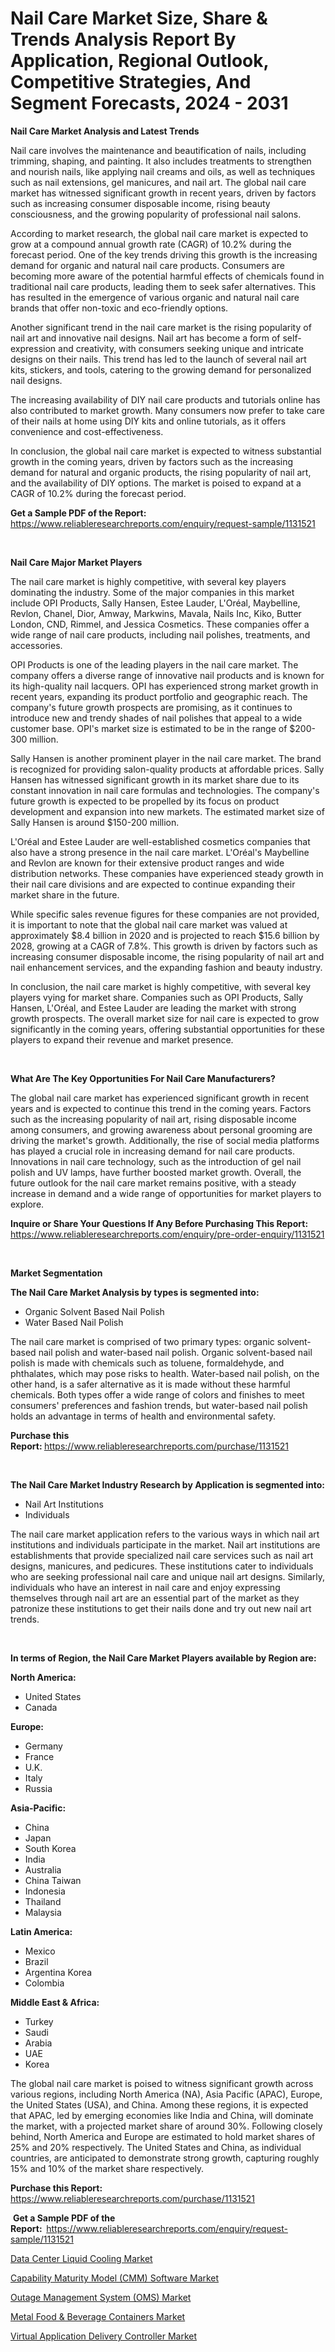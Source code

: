 <p><h1>Nail Care Market Size, Share & Trends Analysis Report By Application, Regional Outlook, Competitive Strategies, And Segment Forecasts, 2024 - 2031</h1></p><p><strong>Nail Care Market Analysis and Latest Trends</strong></p>
<p><p>Nail care involves the maintenance and beautification of nails, including trimming, shaping, and painting. It also includes treatments to strengthen and nourish nails, like applying nail creams and oils, as well as techniques such as nail extensions, gel manicures, and nail art. The global nail care market has witnessed significant growth in recent years, driven by factors such as increasing consumer disposable income, rising beauty consciousness, and the growing popularity of professional nail salons.</p><p>According to market research, the global nail care market is expected to grow at a compound annual growth rate (CAGR) of 10.2% during the forecast period. One of the key trends driving this growth is the increasing demand for organic and natural nail care products. Consumers are becoming more aware of the potential harmful effects of chemicals found in traditional nail care products, leading them to seek safer alternatives. This has resulted in the emergence of various organic and natural nail care brands that offer non-toxic and eco-friendly options.</p><p>Another significant trend in the nail care market is the rising popularity of nail art and innovative nail designs. Nail art has become a form of self-expression and creativity, with consumers seeking unique and intricate designs on their nails. This trend has led to the launch of several nail art kits, stickers, and tools, catering to the growing demand for personalized nail designs.</p><p>The increasing availability of DIY nail care products and tutorials online has also contributed to market growth. Many consumers now prefer to take care of their nails at home using DIY kits and online tutorials, as it offers convenience and cost-effectiveness.</p><p>In conclusion, the global nail care market is expected to witness substantial growth in the coming years, driven by factors such as the increasing demand for natural and organic products, the rising popularity of nail art, and the availability of DIY options. The market is poised to expand at a CAGR of 10.2% during the forecast period.</p></p>
<p><strong>Get a Sample PDF of the Report:&nbsp;</strong> <a href="https://www.reliableresearchreports.com/enquiry/request-sample/1131521">https://www.reliableresearchreports.com/enquiry/request-sample/1131521</a></p>
<p>&nbsp;</p>
<p><strong>Nail Care Major Market Players</strong></p>
<p><p>The nail care market is highly competitive, with several key players dominating the industry. Some of the major companies in this market include OPI Products, Sally Hansen, Estee Lauder, L'Oréal, Maybelline, Revlon, Chanel, Dior, Amway, Markwins, Mavala, Nails Inc, Kiko, Butter London, CND, Rimmel, and Jessica Cosmetics. These companies offer a wide range of nail care products, including nail polishes, treatments, and accessories.</p><p>OPI Products is one of the leading players in the nail care market. The company offers a diverse range of innovative nail products and is known for its high-quality nail lacquers. OPI has experienced strong market growth in recent years, expanding its product portfolio and geographic reach. The company's future growth prospects are promising, as it continues to introduce new and trendy shades of nail polishes that appeal to a wide customer base. OPI's market size is estimated to be in the range of $200-300 million.</p><p>Sally Hansen is another prominent player in the nail care market. The brand is recognized for providing salon-quality products at affordable prices. Sally Hansen has witnessed significant growth in its market share due to its constant innovation in nail care formulas and technologies. The company's future growth is expected to be propelled by its focus on product development and expansion into new markets. The estimated market size of Sally Hansen is around $150-200 million.</p><p>L'Oréal and Estee Lauder are well-established cosmetics companies that also have a strong presence in the nail care market. L'Oréal's Maybelline and Revlon are known for their extensive product ranges and wide distribution networks. These companies have experienced steady growth in their nail care divisions and are expected to continue expanding their market share in the future.</p><p>While specific sales revenue figures for these companies are not provided, it is important to note that the global nail care market was valued at approximately $8.4 billion in 2020 and is projected to reach $15.6 billion by 2028, growing at a CAGR of 7.8%. This growth is driven by factors such as increasing consumer disposable income, the rising popularity of nail art and nail enhancement services, and the expanding fashion and beauty industry.</p><p>In conclusion, the nail care market is highly competitive, with several key players vying for market share. Companies such as OPI Products, Sally Hansen, L'Oréal, and Estee Lauder are leading the market with strong growth prospects. The overall market size for nail care is expected to grow significantly in the coming years, offering substantial opportunities for these players to expand their revenue and market presence.</p></p>
<p>&nbsp;</p>
<p><strong>What Are The Key Opportunities For Nail Care Manufacturers?</strong></p>
<p><p>The global nail care market has experienced significant growth in recent years and is expected to continue this trend in the coming years. Factors such as the increasing popularity of nail art, rising disposable income among consumers, and growing awareness about personal grooming are driving the market's growth. Additionally, the rise of social media platforms has played a crucial role in increasing demand for nail care products. Innovations in nail care technology, such as the introduction of gel nail polish and UV lamps, have further boosted market growth. Overall, the future outlook for the nail care market remains positive, with a steady increase in demand and a wide range of opportunities for market players to explore.</p></p>
<p><strong>Inquire or Share Your Questions If Any Before Purchasing This Report:</strong> <a href="https://www.reliableresearchreports.com/enquiry/pre-order-enquiry/1131521">https://www.reliableresearchreports.com/enquiry/pre-order-enquiry/1131521</a></p>
<p>&nbsp;</p>
<p><strong>Market Segmentation</strong></p>
<p><strong>The Nail Care Market Analysis by types is segmented into:</strong></p>
<p><ul><li>Organic Solvent Based Nail Polish</li><li>Water Based Nail Polish</li></ul></p>
<p><p>The nail care market is comprised of two primary types: organic solvent-based nail polish and water-based nail polish. Organic solvent-based nail polish is made with chemicals such as toluene, formaldehyde, and phthalates, which may pose risks to health. Water-based nail polish, on the other hand, is a safer alternative as it is made without these harmful chemicals. Both types offer a wide range of colors and finishes to meet consumers' preferences and fashion trends, but water-based nail polish holds an advantage in terms of health and environmental safety.</p></p>
<p><strong>Purchase this Report:&nbsp;</strong><a href="https://www.reliableresearchreports.com/purchase/1131521">https://www.reliableresearchreports.com/purchase/1131521</a></p>
<p>&nbsp;</p>
<p><strong>The Nail Care Market Industry Research by Application is segmented into:</strong></p>
<p><ul><li>Nail Art Institutions</li><li>Individuals</li></ul></p>
<p><p>The nail care market application refers to the various ways in which nail art institutions and individuals participate in the market. Nail art institutions are establishments that provide specialized nail care services such as nail art designs, manicures, and pedicures. These institutions cater to individuals who are seeking professional nail care and unique nail art designs. Similarly, individuals who have an interest in nail care and enjoy expressing themselves through nail art are an essential part of the market as they patronize these institutions to get their nails done and try out new nail art trends.</p></p>
<p>&nbsp;</p>
<p><strong>In terms of Region, the Nail Care Market Players available by Region are:</strong></p>
<p>
    <p> <strong> North America: </strong>
        <ul>
            <li>United States</li>
            <li>Canada</li>
        </ul>
        </p> 
    <p> <strong> Europe: </strong>
        <ul>
            <li>Germany</li>
            <li>France</li>
            <li>U.K.</li>
            <li>Italy</li>
            <li>Russia</li>
        </ul>
        </p> 
    <p> <strong> Asia-Pacific: </strong>
        <ul>
            <li>China</li>
            <li>Japan</li>
            <li>South Korea</li>
            <li>India</li>
            <li>Australia</li>
            <li>China Taiwan</li>
            <li>Indonesia</li>
            <li>Thailand</li>
            <li>Malaysia</li>
        </ul>
        </p> 
    <p> <strong> Latin America: </strong>
        <ul>
            <li>Mexico</li>
            <li>Brazil</li>
            <li>Argentina Korea</li>
            <li>Colombia</li>
        </ul>
        </p> 
    <p> <strong> Middle East & Africa: </strong>
        <ul>
            <li>Turkey</li>
            <li>Saudi</li>
            <li>Arabia</li>
            <li>UAE</li>
            <li>Korea</li>
        </ul>
    </p>
    </p>
<p><p>The global nail care market is poised to witness significant growth across various regions, including North America (NA), Asia Pacific (APAC), Europe, the United States (USA), and China. Among these regions, it is expected that APAC, led by emerging economies like India and China, will dominate the market, with a projected market share of around 30%. Following closely behind, North America and Europe are estimated to hold market shares of 25% and 20% respectively. The United States and China, as individual countries, are anticipated to demonstrate strong growth, capturing roughly 15% and 10% of the market share respectively.</p></p>
<p><strong>Purchase this Report: </strong><a href="https://www.reliableresearchreports.com/purchase/1131521">https://www.reliableresearchreports.com/purchase/1131521</a></p>
<p>&nbsp;<strong>Get a Sample PDF of the Report:&nbsp;&nbsp;</strong><a href="https://www.reliableresearchreports.com/enquiry/request-sample/1131521">https://www.reliableresearchreports.com/enquiry/request-sample/1131521</a></p>
<p><strong></strong></p>
<p><p><a href="https://github.com/derrinmiltonellis35gcl/Market-Research-Report-List-1/blob/main/data-center-liquid-cooling-market.md">Data Center Liquid Cooling Market</a></p><p><a href="https://medium.com/@brianhernandez1926/capability-maturity-model-cmm-software-market-size-market-outlook-and-market-forecast-2024-to-75b90ec323c6">Capability Maturity Model (CMM) Software Market</a></p><p><a href="https://medium.com/@brianhernandez1926/outage-management-system-oms-market-size-reveals-the-best-marketing-channels-in-global-industry-59baa52ae5ab">Outage Management System (OMS) Market</a></p><p><a href="https://medium.com/@brianhernandez1926/metal-food-amp-beverage-containers-market-the-key-to-successful-business-strategy-forecast-till-ed52c84d0920">Metal Food & Beverage Containers Market</a></p><p><a href="https://github.com/eeaveuhhh/Market-Research-Report-List-1/blob/main/virtual-application-delivery-controller-market.md">Virtual Application Delivery Controller Market</a></p></p>